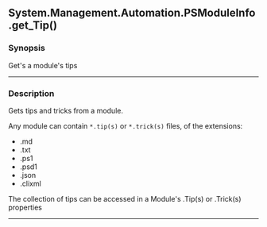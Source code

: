 System.Management.Automation.PSModuleInfo.get_Tip()
---------------------------------------------------




### Synopsis
Get's a module's tips



---


### Description

Gets tips and tricks from a module.

Any module can contain `*.tip(s)` or `*.trick(s)` files, of the extensions:

* .md
* .txt
* .ps1
* .psd1
* .json
* .clixml

The collection of tips can be accessed in a Module's .Tip(s) or .Trick(s) properties



---
